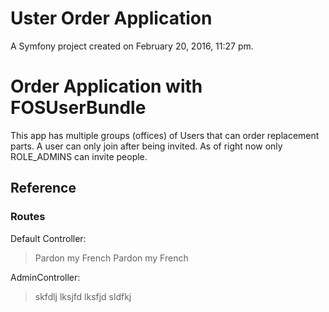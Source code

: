 Uster Order Application
=======================

A Symfony project created on February 20, 2016, 11:27 pm.

# Order Application with FOSUserBundle

 This app has multiple groups (offices) of Users that can order replacement parts. A user can only join after being invited. As of right now only ROLE_ADMINS can invite people.

## Reference

### Routes

Default Controller:

> Pardon my French
> Pardon my French

AdminController:

> skfdlj
> lksjfd
> lksfjd sldfkj